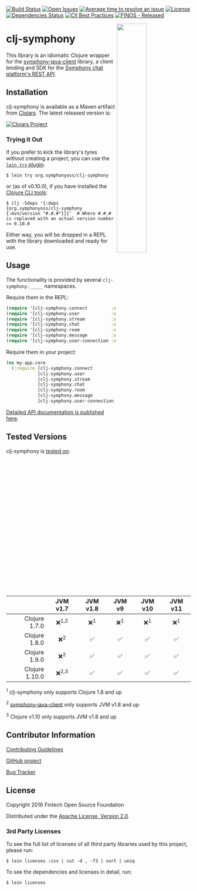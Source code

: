 [![Build Status](https://travis-ci.org/symphonyoss/clj-symphony.svg?branch=master)](https://travis-ci.org/symphonyoss/clj-symphony)
[![Open Issues](https://img.shields.io/github/issues/symphonyoss/clj-symphony.svg)](https://github.com/symphonyoss/clj-symphony/issues)
[![Average time to resolve an issue](http://isitmaintained.com/badge/resolution/symphonyoss/clj-symphony.svg)](http://isitmaintained.com/project/symphonyoss/clj-symphony "Average time to resolve an issue")
[![License](https://img.shields.io/github/license/symphonyoss/clj-symphony.svg)](https://github.com/symphonyoss/clj-symphony/blob/master/LICENSE)
[![Dependencies Status](https://versions.deps.co/symphonyoss/clj-symphony/status.svg)](https://versions.deps.co/symphonyoss/clj-symphony)
[![CII Best Practices](https://bestpractices.coreinfrastructure.org/projects/996/badge)](https://bestpractices.coreinfrastructure.org/projects/996)
[![FINOS - Released](https://cdn.jsdelivr.net/gh/finos/contrib-toolbox@master/images/badge-released.svg)](https://finosfoundation.atlassian.net/wiki/display/FINOS/Released)

<img align="right" width="40%" src="https://www.finos.org/hubfs/FINOS/finos-logo/FINOS_Icon_Wordmark_Name_RGB_horizontal.png">

# clj-symphony

This library is an idiomatic Clojure wrapper for the [symphony-java-client](https://github.com/symphonyoss/symphony-java-client)
library, a client binding and SDK for the [Symphony chat platform's REST API](https://rest-api.symphony.com/).

## Installation

clj-symphony is available as a Maven artifact from [Clojars](https://clojars.org/org.symphonyoss/clj-symphony).  The
latest released version is:

[![Clojars Project](https://img.shields.io/clojars/v/org.symphonyoss/clj-symphony.svg)](https://clojars.org/org.symphonyoss/clj-symphony)

### Trying it Out

If you prefer to kick the library's tyres without creating a project, you can use the [`lein try`
plugin](https://github.com/rkneufeld/lein-try):

```shell
$ lein try org.symphonyoss/clj-symphony
```

or (as of v0.10.0), if you have installed the [Clojure CLI
tools](https://clojure.org/guides/getting_started#_clojure_installer_and_cli_tools):

```shell
$ clj -Sdeps '{:deps {org.symphonyoss/clj-symphony {:mvn/version "#.#.#"}}}'  # Where #.#.# is replaced with an actual version number >= 0.10.0
```

Either way, you will be dropped in a REPL with the library downloaded and ready for use.

## Usage

The functionality is provided by several `clj-symphony._____` namespaces.

Require them in the REPL:

```clojure
(require '[clj-symphony.connect         :as syc]  :reload-all)
(require '[clj-symphony.user            :as syu]  :reload-all)
(require '[clj-symphony.stream          :as sys]  :reload-all)
(require '[clj-symphony.chat            :as sych] :reload-all)
(require '[clj-symphony.room            :as syrm] :reload-all)
(require '[clj-symphony.message         :as sym]  :reload-all)
(require '[clj-symphony.user-connection :as syuc] :reload-all)
```

Require them in your project:

```clojure
(ns my-app.core
  (:require [clj-symphony.connect         :as syc]
            [clj-symphony.user            :as syu]
            [clj-symphony.stream          :as sys]
            [clj-symphony.chat            :as sych]
            [clj-symphony.room            :as syrm]
            [clj-symphony.message         :as sym]
            [clj-symphony.user-connection :as syuc]))
```

[Detailed API documentation is published here](https://symphonyoss.github.io/clj-symphony/).

## Tested Versions

clj-symphony is [tested on](https://travis-ci.org/symphonyoss/clj-symphony):

|                           | JVM v1.7         | JVM v1.8       | JVM v9         | JVM v10         | JVM v11        |
|                      ---: | :---:            | :---:          |  :---:         |  :---:          |  :---:         |
| Clojure 1.7.0             | ❌<sup>1,2</sup> | ❌<sup>1</sup> | ❌<sup>1</sup> | ❌<sup>1</sup> | ❌<sup>1</sup> |
| Clojure 1.8.0             | ❌<sup>2</sup>   | ✅             | ✅             | ✅             | ✅             |
| Clojure 1.9.0             | ❌<sup>2</sup>   | ✅             | ✅             | ✅             | ✅             |
| Clojure 1.10.0            | ❌<sup>2,3</sup> | ✅             | ✅             | ✅             | ✅             |

<sup>1</sup> clj-symphony only supports Clojure 1.8 and up

<sup>2</sup> [symphony-java-client](https://github.com/symphonyoss/symphony-java-client) only supports JVM v1.8 and up

<sup>3</sup> Clojure v1.10 only supports JVM v1.8 and up

## Contributor Information

[Contributing Guidelines](https://github.com/symphonyoss/clj-symphony/blob/master/.github/CONTRIBUTING.md)

[GitHub project](https://github.com/symphonyoss/clj-symphony)

[Bug Tracker](https://github.com/symphonyoss/clj-symphony/issues)

## License

Copyright 2016 Fintech Open Source Foundation

Distributed under the [Apache License, Version 2.0](http://www.apache.org/licenses/LICENSE-2.0).

### 3rd Party Licenses

To see the full list of licenses of all third party libraries used by this project, please run:

```shell
$ lein licenses :csv | cut -d , -f3 | sort | uniq
```

To see the dependencies and licenses in detail, run:

```shell
$ lein licenses
```
